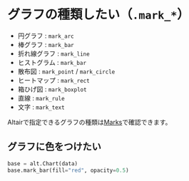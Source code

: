 # グラフの種類したい（``.mark_*``）

- 円グラフ : ``mark_arc``
- 棒グラフ : ``mark_bar``
- 折れ線グラフ : ``mark_line``
- ヒストグラム : ``mark_bar``
- 散布図 : ``mark_point`` / ``mark_circle``
- ヒートマップ : ``mark_rect``
- 箱ひげ図 : ``mark_boxplot``
- 直線 : ``mark_rule``
- 文字 : ``mark_text``

Altairで指定できるグラフの種類は[Marks](https://altair-viz.github.io/user_guide/marks/index.html)で確認できます。

## グラフに色をつけたい

```python
base = alt.Chart(data)
base.mark_bar(fill="red", opacity=0.5)
````
